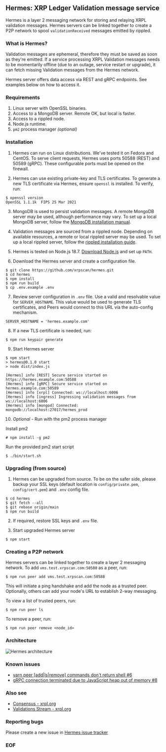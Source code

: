 ## Hermes: XRP Ledger Validation message service

Hermes is a layer 2 messaging network for storing and relaying XRPL validation messages. Hermes servers can be linked together to create a P2P network to spool `validationReceived` messages emitted by rippled. 

### What is Hermes?
Validation messages are ephemeral, therefore they must be saved as soon as they're emitted. If a service processing XRPL Validation messages needs to be momentarily offline (due to an outage, service restart or upgrade), it can fetch missing Validation messages from the Hermes network.

Hermes server offers data access via REST and gRPC endpoints. See examples below on how to access it.

### Requirements

1. Linux server with OpenSSL binaries.
2. Access to a MongoDB server. Remote OK, but local is faster.
3. Access to a rippled node.
4. Node.js runtime.
5. `pm2` process manager *(optional)*

### Installation

1. Hermes can run on Linux distributions. We've tested it on Fedora and CentOS. To serve client requests, Hermes uses ports 50588 (REST) and 50589 (gRPC). These configurable ports must be opened on the firewall.

2. Hermes can use existing private-key and TLS certificates. To generate a new TLS certificate via Hermes, ensure `openssl` is installed. To verify, run:

```
$ openssl version
OpenSSL 1.1.1k  FIPS 25 Mar 2021
```
3. MongoDB is used to persist validation messages. A remote MongoDB server may be used, although performance may vary. To set up a local MongoDB server, follow the [MongoDB installation manual](https://www.mongodb.com/docs/manual/installation/).

4. Validation messages are sourced from a rippled node. Depending on available resources, a remote or local rippled server may be used. To set up a local rippled server, follow the [rippled installation guide](https://xrpl.org/install-rippled.html).

5. Hermes is tested on Node.js 18.7. [Download Node.js](https://nodejs.org/en/) and set up `PATH`.

6. Download the Hermes server and create a configuration file.

```
$ git clone https://github.com/xrpscan/hermes.git
$ cd hermes
$ npm install
$ npm run build
$ cp .env.example .env
```

7. Review server configuration in `.env` file. Use a valid and resolvable value for `SERVER_HOSTNAME`. This value would be used to generate TLS certificates, and Peers would connect to this URL via the auto-config mechanism.

```
SERVER_HOSTNAME = 'hermes.example.com'
```

8. If a new TLS certificate is needed, run:

```
$ npm run keypair generate
```

9. Start Hermes server

```
$ npm start
> hermes@0.1.0 start
> node dist/index.js

[Hermes] info [REST] Secure service started on https://hermes.example.com:50588
[Hermes] info [gRPC] Secure service started on hermes.example.com:50589
[Hermes] info [xrpl] Connected: ws://localhost:6006
[Hermes] info [ingress] Ingressing validation messages from ws://localhost:6006
[Hermes] info [mongod] Connected: mongodb://localhost:27017/hermes_prod
```

10. *Optional* - Run with the pm2 process manager

Install pm2

```
# npm install -g pm2
```

Run the provided pm2 start script
```
$ ./bin/start.sh
```

### Upgrading (from source)

1. Hermes can be upgraded from source. To be on the safer side, please backup your SSL keys (default location is `config/private.pem`, `config/cert.pem`) and `.env` config file.

```
$ cd hermes
$ git fetch --all
$ git rebase origin/main
$ npm run build
```

2. If required, restore SSL keys and `.env` file.

3. Start upgraded Hermes server

```
$ npm start
```

### Creating a P2P network

Hermes servers can be linked together to create a layer 2 messaging network. To add `vms.test.xrpscan.com:50588` as a peer, run:

```
$ npm run peer add vms.test.xrpscan.com:50588
```

This will initiate a ping handshake and add the node as a trusted peer. Optionally, others can add your node's URL to establish 2-way messaging.

To view a list of trusted peers, run:

```
$ npm run peer ls
```

To remove a peer, run:

```
$ npm run peer remove <node_id>
```

### Architecture

![Hermes architecture](https://github.com/xrpscan/hermes/blob/main/assets/hermes-architecture.png?raw=true)

### Known issues

* [yarn peer [add|ls|remove] commands don't return shell #6](https://github.com/xrpscan/hermes/issues/6)
* [gRPC connection terminated due to JavaScript heap out of memory #8](https://github.com/xrpscan/hermes/issues/7)

### Also see

* [Consensus - xrpl.org](https://xrpl.org/consensus.html)
* [Validations Stream - xrpl.org](https://xrpl.org/subscribe.html#validations-stream)

### Reporting bugs

Please create a new issue in [Hermes issue tracker](https://github.com/xrpscan/hermes/issues/new)

### EOF